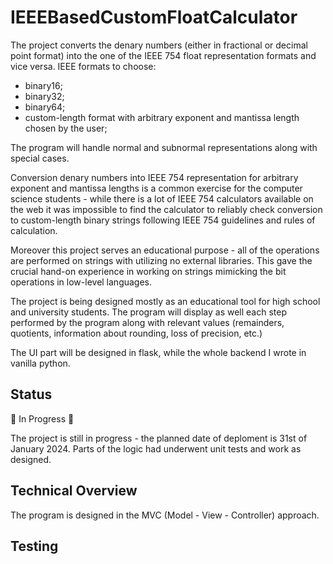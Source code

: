 # IEEEBasedCustomFloatCalculator

The project converts the denary numbers (either in fractional or decimal point format)
into the one of the IEEE 754 float representation formats and vice versa. IEEE formats to choose:
- binary16;
- binary32;
- binary64;
- custom-length format with arbitrary exponent and mantissa length chosen by the user;

The program will handle normal and subnormal representations along with special cases.

Conversion denary numbers into IEEE 754 representation for arbitrary exponent and mantissa lengths is a common exercise for the computer science students - while
there is a lot of IEEE 754 calculators available on the web it was impossible to find the calculator to reliably check
conversion to custom-length binary strings following IEEE 754 guidelines and rules of calculation.

Moreover this project serves an educational purpose - all of the operations are performed on strings with utilizing no external libraries.
This gave the crucial hand-on experience in working on strings mimicking the bit operations in low-level languages.

The project is being designed mostly as an educational tool for high school and university students. The program will display as well each step performed by the program
along with relevant values (remainders, quotients, information about rounding, loss of precision, etc.)

The UI part will be designed in flask, while the whole backend I wrote in vanilla python.

## Status

🚧 In Progress 🚧

The project is still in progress - the planned date of deploment is 31st of January 2024. Parts of the logic had underwent
unit tests and work as designed.

## Technical Overview

The program is designed in the MVC (Model - View - Controller) approach.

## Testing
